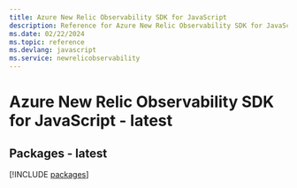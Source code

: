 ```yaml
---
title: Azure New Relic Observability SDK for JavaScript
description: Reference for Azure New Relic Observability SDK for JavaScript
ms.date: 02/22/2024
ms.topic: reference
ms.devlang: javascript
ms.service: newrelicobservability
---
```

# Azure New Relic Observability SDK for JavaScript - latest
## Packages - latest
[!INCLUDE [packages](new-relic-observability-index.md)]